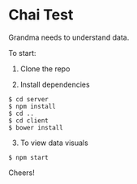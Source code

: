# Chai Test

Grandma needs to understand data.

To start:

1. Clone the repo

2. Install dependencies

```
$ cd server
$ npm install
$ cd ..
$ cd client
$ bower install
```

3. To view data visuals
```
$ npm start
```

Cheers!
